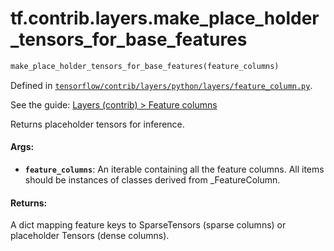 <div itemscope itemtype="http://developers.google.com/ReferenceObject">
<meta itemprop="name" content="tf.contrib.layers.make_place_holder_tensors_for_base_features" />
</div>

# tf.contrib.layers.make_place_holder_tensors_for_base_features

``` python
make_place_holder_tensors_for_base_features(feature_columns)
```



Defined in [`tensorflow/contrib/layers/python/layers/feature_column.py`](https://www.tensorflow.org/code/tensorflow/contrib/layers/python/layers/feature_column.py).

See the guide: [Layers (contrib) > Feature columns](../../../../../api_guides/python/contrib.layers.md#Feature_columns)

Returns placeholder tensors for inference.

#### Args:

* <b>`feature_columns`</b>: An iterable containing all the feature columns. All items
    should be instances of classes derived from _FeatureColumn.

#### Returns:

A dict mapping feature keys to SparseTensors (sparse columns) or
placeholder Tensors (dense columns).